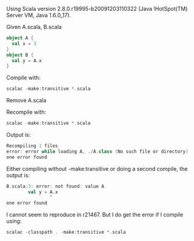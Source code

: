 Using Scala version 2.8.0.r19995-b20091203110322 (Java !HotSpot(TM) Server VM, Java 1.6.0_17).

Given A.scala, B.scala
```scala
object A {
  val x = 3
}
object B {
  val y = A.x
}
```

Compile with:
```scala
scalac -make:transitive *.scala
```

Remove A.scala

Recompile with:
```scala
scalac -make:transitive *.scala
```

Output is:
```scala
Recompiling 1 files
error: error while loading A, ./A.class (No such file or directory)
one error found
```

Either compiling without -make:transitive or doing a second compile, the output is:
```scala
B.scala:3: error: not found: value A
        val y = A.x
                ^
one error found
```
I cannot seem to reproduce in r21467. But I do get the error if I compile using:
```scala
scalac -classpath . -make:transitive *.scala
```
